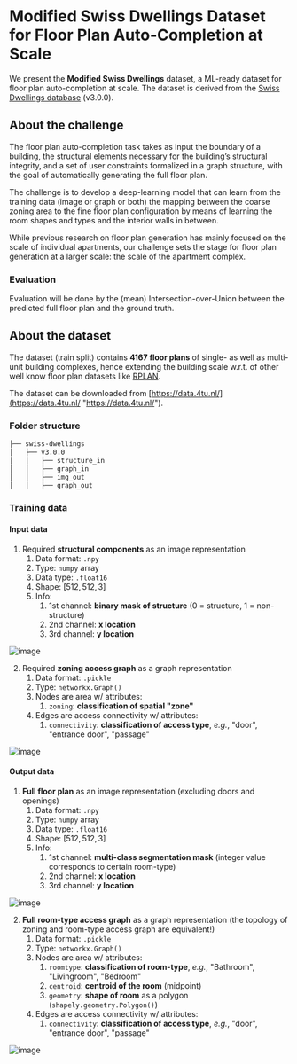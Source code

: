 # Modified Swiss Dwellings Dataset for Floor Plan Auto-Completion at Scale

We present the **Modified Swiss Dwellings** dataset, a ML-ready dataset for floor plan auto-completion at scale. The dataset is derived from the [Swiss Dwellings database](https://zenodo.org/record/7788422) (v3.0.0). 

## About the challenge
The floor plan auto-completion task takes as input the boundary of a building, the structural elements necessary for the building’s structural integrity, and a set of user constraints formalized in a graph structure, with the goal of automatically generating the full floor plan. 

The challenge is to develop a deep-learning model that can learn from the training data (image or graph or both) the mapping between the coarse zoning area to the fine floor plan configuration by means of learning the room shapes and types and the interior walls in between.

While previous research on floor plan generation has mainly focused on the scale of individual apartments, our challenge sets the stage for floor plan generation at a larger scale: the scale of the apartment complex.

### Evaluation

Evaluation will be done by the (mean) Intersection-over-Union between the predicted full floor plan and the ground truth.

## About the dataset
The dataset (train split) contains **4167 floor plans** of single- as well as multi-unit building complexes, hence extending the building scale w.r.t. of other well know floor plan datasets like [RPLAN](http://staff.ustc.edu.cn/~fuxm/projects/DeepLayout/index.html). 

The dataset can be downloaded from [https://data.4tu.nl/](https://data.4tu.nl/ "https://data.4tu.nl/").

### Folder structure

```markdown
├── swiss-dwellings
│   ├── v3.0.0
│   │   ├── structure_in
│   │   ├── graph_in
│   │   ├── img_out
│   │   ├── graph_out
```

### Training data

#### Input data

1. Required **structural components** as an image representation
	1. Data format: `.npy`
	2. Type: `numpy` array
	3. Data type: `.float16`
	4. Shape: $[512, 512, 3]$
	5. Info:
		1. 1st channel: **binary mask of structure** (0 = structure, 1 = non-structure)
		2. 2nd channel: **x location** 
		3. 3rd channel: **y location**

![image](https://github.com/cvaad-workshop/swiss-dwelling-private/assets/40263235/94508a5e-1437-4028-a224-80e2985f2bdb)

2. Required **zoning access graph** as a graph representation
	1. Data format: `.pickle` 
	2. Type: `networkx.Graph()`
	3. Nodes are area w/ attributes:
		1. `zoning`: **classification of spatial "zone"** 
	4. Edges are access connectivity w/ attributes:
		1. `connectivity`: **classification of access type**, *e.g.*, "door", "entrance door", "passage"

![image](https://github.com/cvaad-workshop/swiss-dwelling-private/assets/40263235/7332348a-58a3-407b-a011-9431c2677b10)

#### Output data

1. **Full floor plan** as an image representation (excluding doors and openings)
	1. Data format: `.npy`
	2. Type: `numpy` array
	3. Data type: `.float16`
	4. Shape: $[512, 512, 3]$
	5. Info:
		1. 1st channel: **multi-class segmentation mask** (integer value corresponds to certain room-type)
		2. 2nd channel: **x location** 
		3. 3rd channel: **y location**

![image](https://github.com/cvaad-workshop/swiss-dwelling-private/assets/40263235/a54d84ff-b14c-4d9b-b7a5-009e570ca658)

2. **Full room-type access graph** as a graph representation (the topology of zoning and room-type access graph are equivalent!)
	1. Data format: `.pickle` 
	2. Type: `networkx.Graph()`
	3. Nodes are area w/ attributes:
		1. `roomtype`: **classification of room-type**, *e.g.*, "Bathroom", "Livingroom", "Bedroom"
		2. `centroid`: **centroid of the room** (midpoint)
		3. `geometry`: **shape of room** as a polygon (`shapely.geometry.Polygon()`)
	4. Edges are access connectivity w/ attributes:
		1. `connectivity`: **classification of access type**, *e.g.*, "door", "entrance door", "passage"

![image](https://github.com/cvaad-workshop/swiss-dwelling-private/assets/40263235/c85259d8-2527-4566-b9da-04c6608eec77)
